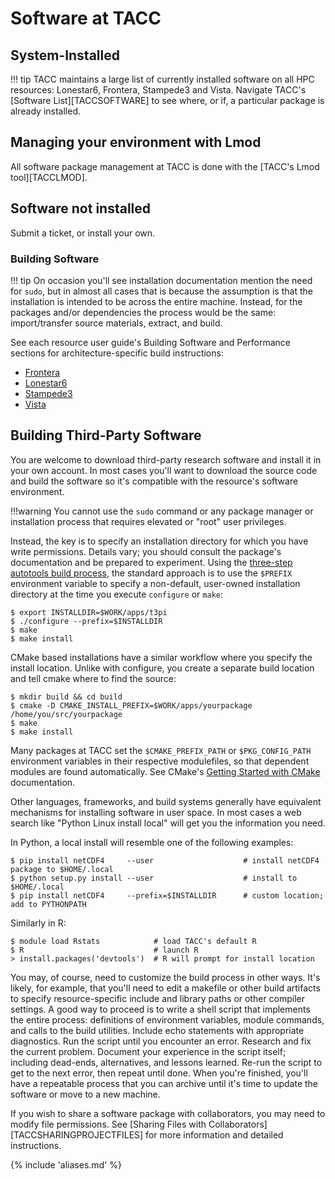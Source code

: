 # Software at TACC

## System-Installed 

!!! tip
	TACC maintains a large list of currently installed software on all HPC resources: Lonestar6, Frontera, Stampede3 and Vista.  Navigate TACC's [Software List][TACCSOFTWARE] to see where, or if, a particular package is already installed.



## Managing your environment with Lmod

All software package management at TACC is done with the [TACC's Lmod tool][TACCLMOD].

## Software not installed

Submit a ticket, or install your own.

### Building Software

!!! tip 
	On occasion you'll see installation documentation mention the need for `sudo`, but in almost all cases that is because the assumption is that the installation is intended to be across the entire machine. Instead, for the packages and/or dependencies the process would be the same: import/transfer source materials, extract, and build. 


See each resource user guide's Building Software and Performance sections for architecture-specific build instructions:

* [Frontera](/hpc/frontera#building)
* [Lonestar6](/hpc/lonestar6#building)
* [Stampede3](/hpc/stampede3#building)
* [Vista](/hpc/vista#building)


## Building Third-Party Software

You are welcome to download third-party research software and install it in your own account. In most cases you'll want to download the source code and build the software so it's compatible with the resource's software environment.

!!!warning
	You cannot use the `sudo` command or any package manager or installation process that requires elevated or "root" user privileges.

Instead, the key is to specify an installation directory for which you have write permissions. Details vary; you should consult the package's documentation and be prepared to experiment. Using the [three-step autotools build process](https://www.gnu.org/software/automake/manual/html_node/Autotools-Introduction.html), the standard approach is to use the `$PREFIX` environment variable to specify a non-default, user-owned installation directory at the time you execute `configure` or `make`:

```cmd-line
$ export INSTALLDIR=$WORK/apps/t3pi
$ ./configure --prefix=$INSTALLDIR
$ make
$ make install
```

CMake based installations have a similar workflow where you specify the install location. Unlike with configure, you create a separate build location and tell cmake where to find the source:

```cmd-line
$ mkdir build && cd build
$ cmake -D CMAKE_INSTALL_PREFIX=$WORK/apps/yourpackage /home/you/src/yourpackage
$ make
$ make install
```

Many packages at TACC set the `$CMAKE_PREFIX_PATH` or `$PKG_CONFIG_PATH` environment variables in their respective modulefiles, so that dependent modules are found automatically.  See CMake's [Getting Started with CMake](https://cmake.org/getting-started/) documentation.  

Other languages, frameworks, and build systems generally have equivalent mechanisms for installing software in user space. In most cases a web search like "Python Linux install local" will get you the information you need.

In Python, a local install will resemble one of the following examples:

```cmd-line
$ pip install netCDF4     --user                    # install netCDF4 package to $HOME/.local
$ python setup.py install --user                    # install to $HOME/.local
$ pip install netCDF4     --prefix=$INSTALLDIR      # custom location; add to PYTHONPATH
```

Similarly in R:

```cmd-line
$ module load Rstats            # load TACC's default R
$ R                             # launch R
> install.packages('devtools')  # R will prompt for install location
```

You may, of course, need to customize the build process in other ways. It's likely, for example, that you'll need to edit a makefile or other build artifacts to specify resource-specific include and library paths or other compiler settings. A good way to proceed is to write a shell script that implements the entire process: definitions of environment variables, module commands, and calls to the build utilities. Include echo statements with appropriate diagnostics. Run the script until you encounter an error. Research and fix the current problem. Document your experience in the script itself; including dead-ends, alternatives, and lessons learned. Re-run the script to get to the next error, then repeat until done. When you're finished, you'll have a repeatable process that you can archive until it's time to update the software or move to a new machine.

If you wish to share a software package with collaborators, you may need to modify file permissions. See [Sharing Files with Collaborators][TACCSHARINGPROJECTFILES] for more information and detailed instructions.


{% include 'aliases.md' %}
